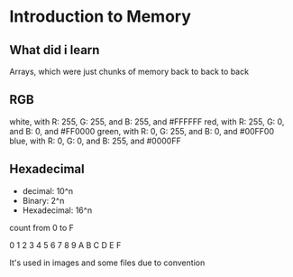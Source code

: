 # Introduction to Memory

## What did i learn

Arrays, which were just chunks of memory back to back to back

## RGB

white, with R: 255, G: 255, and B: 255, and #FFFFFF
red, with R: 255, G: 0, and B: 0, and #FF0000
green, with R: 0, G: 255, and B: 0, and #00FF00
blue, with R: 0, G: 0, and B: 255, and #0000FF

## Hexadecimal

- decimal: 10^n
- Binary: 2^n
- Hexadecimal: 16^n

count from 0 to F

0 1 2 3 4 5 6 7 8 9 A B C D E F

It's used in images and some files due to convention
